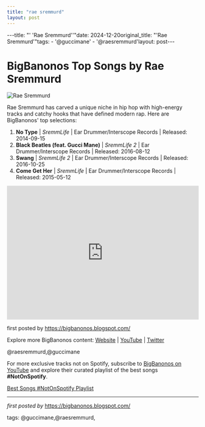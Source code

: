 ```yaml
---
title: "rae sremmurd"
layout: post
---
```

---title: "' 'Rae Sremmurd''"date: 2024-12-20original_title: "'Rae Sremmurd'"tags:  - '@guccimane'  - '@raesremmurd'layout: post---<h1>BigBanonos Top Songs by Rae Sremmurd</h1><img alt="Rae Sremmurd" src="https://static.wikia.nocookie.net/hip-hop-music/images/0/0a/Raes.png/revision/latest?cb=20240621214121" /> <p>Rae Sremmurd has carved a unique niche in hip hop with high-energy tracks and catchy hooks that have defined modern rap. Here are BigBanonos' top selections:</p> <ol> <li><strong>No Type</strong> | <em>SremmLife</em> | Ear Drummer/Interscope Records | Released: 2014-09-15</li> <li><strong>Black Beatles (feat. Gucci Mane)</strong> | <em>SremmLife 2</em> | Ear Drummer/Interscope Records | Released: 2016-08-12</li> <li><strong>Swang</strong> | <em>SremmLife 2</em> | Ear Drummer/Interscope Records | Released: 2016-10-25</li> <li><strong>Come Get Her</strong> | <em>SremmLife</em> | Ear Drummer/Interscope Records | Released: 2015-05-12</li></ol> <div> <iframe allow="autoplay; clipboard-write; encrypted-media; fullscreen; picture-in-picture" frameborder="0" height="352" loading="lazy" src="https://open.spotify.com/embed/playlist/1HQcmYlyJEanybwTzH5aZm?utm_source=generator" width="100%"></iframe></div> <p>first posted by <a href="https://bigbanonos.blogspot.com/">https://bigbanonos.blogspot.com/</a></p> <div> <p>Explore more BigBanonos content: <a href="https://bigbanonos.blogspot.com/">Website</a> | <a href="https://www.youtube.com/@BigBanonos">YouTube</a> | <a href="https://x.com/bigbanonos">Twitter</a></p></div> <!--Tags--><p>@raesremmurd,@guccimane</p><!--Subscribe and Playlist Links--><div>    <p>For more exclusive tracks not on Spotify, subscribe to <a href="https://www.youtube.com/@BigBanonos" target="_blank">BigBanonos on YouTube</a> and explore their curated playlist of the best songs <strong>#NotOnSpotify</strong>.</p>    <p><a href="https://www.youtube.com/playlist?list=PLtuNtuTatqI0kFahUCbtbfenC_ET5O_tr" target="_blank">Best Songs #NotOnSpotify Playlist<br /></a></p></div><hr /><p><em>first posted by</em> <a href="https://bigbanonos.blogspot.com/" rel="noopener" target="_new">https://bigbanonos.blogspot.com/</a></p><p>tags: @guccimane,@raesremmurd,</p>